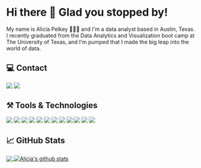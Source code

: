 # Hi there 👋 Glad you stopped by!
My name is Alicia Pelkey 👩🏻‍💻 and I'm a data analyst based in Austin, Texas. I recently graduated from the Data Analytics and Visualization boot camp at The University of Texas, and I'm pumped that I made the big leap into the world of data. 

## 💻 Contact
<a href="mailto:alicia.pelkey@gmail.com"><img src="https://img.shields.io/badge/Gmail-D14836?style=for-the-badge&logo=gmail&logoColor=white"></img></a>
<a href="https://www.linkedin.com/in/aliciapelkey/"><img src="https://img.shields.io/badge/LinkedIn-0077B5?style=for-the-badge&logo=linkedin&logoColor=white"></img></a>

## ⚒️ Tools & Technologies
<img src="https://img.shields.io/badge/Python-14354C?style=for-the-badge&logo=python&logoColor=white"></img>
<img src="https://img.shields.io/badge/HTML5-E34F26?style=for-the-badge&logo=html5&logoColor=white"></img>
<img src="https://img.shields.io/badge/CSS3-1572B6?style=for-the-badge&logo=css3&logoColor=white"></img>
<img src="https://img.shields.io/badge/Bootstrap-563D7C?style=for-the-badge&logo=bootstrap&logoColor=white"></img>
<img src="https://img.shields.io/badge/JavaScript-F7DF1E?style=for-the-badge&logo=javascript&logoColor=black"></img>
<img src="https://img.shields.io/badge/PostgreSQL-316192?style=for-the-badge&logo=postgresql&logoColor=white"></img>
<img src="https://img.shields.io/badge/SQLite-07405E?style=for-the-badge&logo=sqlite&logoColor=white"></img>
<img src="https://img.shields.io/badge/MongoDB-4EA94B?style=for-the-badge&logo=mongodb&logoColor=white"></img>
<img src="https://img.shields.io/badge/Flask-000000?style=for-the-badge&logo=flask&logoColor=white"></img>
<img src="https://img.shields.io/badge/Microsoft_Excel-217346?style=for-the-badge&logo=microsoft-excel&logoColor=white"></img>
<img src="https://img.shields.io/badge/Google_Cloud-4285F4?style=for-the-badge&logo=google-cloud&logoColor=white"></img>
<img src="https://img.shields.io/badge/Visual_Studio_Code-0078D4?style=for-the-badge&logo=visual%20studio%20code&logoColor=white"></img>

## 📈 GitHub Stats
<a href="https://github.com/alplky">
  <img align="center" src="https://github-readme-stats.vercel.app/api/top-langs/?username=alplky&layout=compact&theme=vue-dark" />
</a>

<a href="https://github.com/alplky">
 <img align="center" src="https://github-readme-stats.vercel.app/api?username=alplky&show_icons=true&theme=vue-dark&line_height=20" alt="Alicia's github stats"/>
</a>
